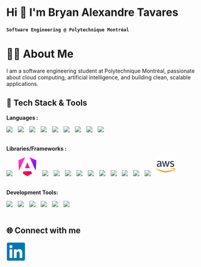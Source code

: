 # Hi 👋 I'm Bryan Alexandre Tavares

**`Software Engineering @ Polytechnique Montréal`**

# 👨‍💻 About Me

I am a software engineering student at Polytechnique Montréal, passionate about cloud computing, artificial intelligence, and building clean, scalable applications.

## 🧰 Tech Stack & Tools

<p><strong>Languages :</strong> </p>
<div>
    <img src="https://devicon-website.vercel.app/api/python/original-wordmark.svg" width="50px" style="padding-right:10px"></img>
    <img src="https://devicon-website.vercel.app/api/java/original-wordmark.svg" width="50px" style="padding-right:10px"></img>
    <img src="https://devicon-website.vercel.app/api/javascript/original.svg" width="50px" style="padding-right:10px"></img>
    <img src="https://devicon-website.vercel.app/api/typescript/original.svg" width="50px" style="padding-right:10px"></img>
    <img src="https://devicon-website.vercel.app/api/c/original.svg" width="50px" style="padding-right:10px"></img>
    <img src="https://devicon-website.vercel.app/api/cplusplus/original.svg" width="50px" style="padding-right:10px"></img>
    <img src="https://devicon-website.vercel.app/api/html5/original-wordmark.svg" width="50px" style="padding-right:10px"></img>
    <img src="https://devicon-website.vercel.app/api/css3/original-wordmark.svg" width="50px" style="padding-right:10px"></img>
    <img src="https://devicon-website.vercel.app/api/sass/original.svg" width="50px" style="padding-right:10px"></img>
    <br></br>
</div>

<p><strong>Libraries/Frameworks :</strong> </p>
<div>
    <img src="https://devicon-website.vercel.app/api/figma/original.svg" width="50px" style="padding-right:10px"></img>
    <img src="https://raw.githubusercontent.com/devicons/devicon/develop/icons/angular/angular-original.svg" width="50px" style="padding-right:10px">
    <img src="https://devicon-website.vercel.app/api/react/original.svg" width="50px" style="padding-right:10px"></img>
    <img src="https://devicon-website.vercel.app/api/vuejs/original.svg" width="50px" style="padding-right:10px"></img>
    <img src="https://devicon-website.vercel.app/api/nodejs/plain-wordmark.svg" width="50px" style="padding-right:10px"></img>
    <img src="https://devicon-website.vercel.app/api/nestjs/plain-wordmark.svg" width="50px" style="padding-right:10px"></img>
    <img src="https://devicon-website.vercel.app/api/express/original-wordmark.svg?color=%23FFFFFF" width="50px" style="padding-right:10px"></img>
    <img src="https://devicon-website.vercel.app/api/postgresql/plain-wordmark.svg" width="50px" style="padding-right:10px"></img>
    <img src="https://devicon-website.vercel.app/api/mysql/original-wordmark.svg" width="50px" style="padding-right:10px"></img>
    <img src="https://devicon-website.vercel.app/api/mongodb/plain-wordmark.svg" width="50px" style="padding-right:10px"></img>
    <img src="https://devicon-website.vercel.app/api/jasmine/plain-wordmark.svg" width="50px" style="padding-right:10px"></img>
    <img src="https://devicon-website.vercel.app/api/karma/original.svg" width="50px" style="padding-right:10px"></img>
    <img src="https://raw.githubusercontent.com/devicons/devicon/develop/icons/amazonwebservices/amazonwebservices-original-wordmark.svg" width="50px" style="padding-right:10px">
    <br></br>
</div>

<p><strong>Development Tools: </strong></p>
<div> 
    <img src="https://devicon-website.vercel.app/api/github/original-wordmark.svg?color=%23FFFFFF" width="50px" style="padding-right:10px"></img>
    <img src="https://devicon-website.vercel.app/api/git/plain-wordmark.svg" width="50px" style="padding-right:10px"></img>
    <img src="https://devicon-website.vercel.app/api/gitlab/plain-wordmark.svg" width="50px" style="padding-right:10px"></img>
    <img src="https://devicon-website.vercel.app/api/visualstudio/plain-wordmark.svg" width="50px" style="padding-right:10px"></img>
    <img src="https://devicon-website.vercel.app/api/vscode/original-wordmark.svg" width="50px" style="padding-right:10px"></img>
    <img src="https://devicon-website.vercel.app/api/intellij/original-wordmark.svg" width="50px" style="padding-right:10px"></img>
    <br></br>
</div>

## 🌐 Connect with me

<a href="https://www.linkedin.com/in/bryan-alexandre-t-04738a1a0/">
    <img src="https://raw.githubusercontent.com/devicons/devicon/develop/icons/linkedin/linkedin-original.svg" width="50px" style="padding-right:10px">
</a>
